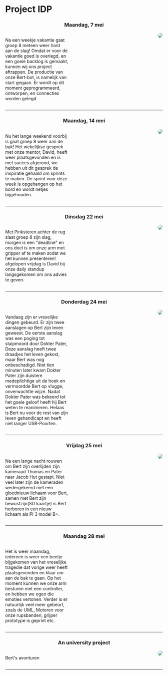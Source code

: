 # Project IDP
<div class="blogPost">
  <h3 style="text-align:center;">Maandag, 7 mei</h3>
  <p style="float:left; width:40%;">Na een weekje vakantie gaat groep 8 meteen weer hard aan de slag! Omdat er voor de vakantie goed is overlegd, en een goeie backlog is gemaakt, kunnen wij ons project aftrappen. De productie van onze Bert-bot, is namelijk van start gegaan. Er wordt op dit moment geprogrammeerd, ontworpen, en connecties worden gelegd<p>
  <img style="float:right; border-radius:  20px;" src="https://cdn.discordapp.com/attachments/185375386283016192/446232100262117376/34576-BIER20IN20DE20ZON.png">
  <div style="clear:both;"></div>
<hr>
<div class="blogPost">
  <h3 style="text-align:center;">Maandag, 14 mei</h3>
  <p style="float:left; width:40%;">Nu het lange weekend voorbij is gaat groep 8 weer aan de bak! Het wekelijkse gesprek met onze mentor, David, heeft weer plaatsgevonden en is met succes afgerond, we hebben uit dit gesprek de inspiratie gehaald om sprints te maken. De sprint voor deze week is opgehangen op het bord en wordt netjes bijgehouden.<p>
  <img style="float:right; border-radius:  20px;" src="https://cdn.discordapp.com/attachments/185375386283016192/446235645908615178/Naamloos.png">
  <div style="clear:both;"></div>
<hr>
<div class="blogPost">
  <h3 style="text-align:center;">Dinsdag 22 mei</h3>
  <p style="float:left; width:40%;">Met Pinksteren achter de rug slaat groep 8 zijn slag, morgen is een "deadline" en ons doel is om onze arm met gripper af te maken zodat we het kunnen presenteren! afgelopen vrijdag is David bij onze daily standup langsgekomen om ons advies te geven.<p>
  <img style="float:right; border-radius:  20px;" src="https://cdn.discordapp.com/attachments/185375386283016192/446954807408721922/Naamloos.png">
  <div style="clear:both;"></div>
<hr>
<div class="blogPost">
  <h3 style="text-align:center;">Donderdag 24 mei</h3>
  <p style="float:left; width:40%;">Vandaag zijn er vreselijke dingen gebeurd. Er zijn twee aanslagen op Bert zijn leven geweest. De eerste aanslag was een poging tot sluipmoord door Dokter Pater, Deze aanslag heeft twee draadjes het leven gekost, maar Bert was nog onbeschadigd. Niet tien minuten later kwam Dokter Pater zijn duistere medeplichtige uit de hoek en vermoordde Bert op vlugge, onverwachtte wijze. Nadat Dokter Pater was bekeerd tot het goeie geloof heeft hij Bert weten te reanimeren. Helaas is Bert nu voor de rest van zijn leven gehandicapt en heeft niet langer USB-Poorten.<p>
  <img style="float:right; border-radius:  20px;" src="https://cdn.discordapp.com/attachments/185375386283016192/449482950573293578/Naamloos.png">
  <div style="clear:both;"></div>
<hr>
<div class="blogPost">
  <h3 style="text-align:center;">Vrijdag 25 mei</h3>
  <p style="float:left; width:40%;">Na een lange nacht rouwen om Bert zijn overlijden zijn kameraad Thomas en Pater naar Jacob Hut gestapt. Niet veel later zijn de kameraden wedergekeerd met een gloednieuw lichaam voor Bert, samen met Bert zijn bewustzijn(SD kaartje) is Bert herboren in een nieuw lichaam als PI 3 model B+.<p>
  <img style="float:right; border-radius:  20px;" src="https://cdn.discordapp.com/attachments/185375386283016192/449482953781805056/sssss.png">
  <div style="clear:both;"></div>
<hr>
<div class="blogPost">
  <h3 style="text-align:center;">Maandag 28 mei</h3>
  <p style="float:left; width:40%;">Het is weer maandag, iedereen is weer een beetje bijgekomen van het vreselijke tragedie dat vorige weer heeft plaatsgevonden en klaar om aan de bak te gaan. Op het moment kunnen we onze arm besturen met een controller, en hebben we ogen die emoties vertonen. Verder is er natuurlijk veel meer gebeurt, zoals de UML, Motoren voor onze rupsbanden, grijper prototype is geprint etc.<p>
 <object width="420" height="315"
data="https://youtu.be/wIQAVbh_THs">
</object>
  <div style="clear:both;"></div>
<hr>
<div class="blogPost">
  <h3 style="text-align:center;">An university project</h3>
  <p style="float:left; width:40%;">Bert's avonturen<p>
  <img style="float:right; border-radius:  20px;" src="https://cdn.discordapp.com/attachments/185375386283016192/446238460739715073/Naamloos.png">
  <div style="clear:both;"></div>
<hr>
